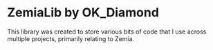 # ZemiaLib by OK_Diamond

This library was created to store various bits of code that I use across multiple projects, primarily relating to Zemia.
